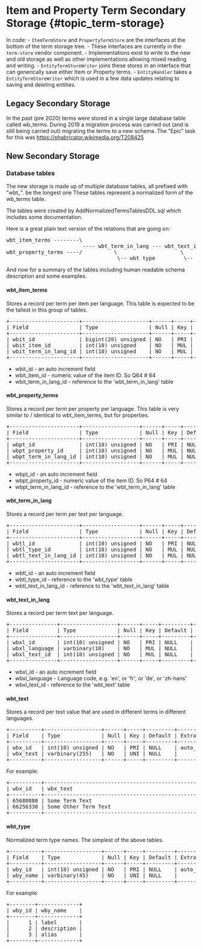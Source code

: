 # Item and Property Term Secondary Storage {#topic_term-storage}

In code: - `ItemTermStore` and `PropertyTermStore` are the interfaces at the bottom of the term storage tree. - These interfaces are currently in the `term-store` vendor component. - Implementations exist to write to the new and old storage as well as other implementations allowing mixed reading and writing. - `EntityTermStoreWriter` joins these stores in an interface that can generically save either Item or Property terms. - `EntityHandler` takes a `EntityTermStoreWriter` which is used in a few data updates relating to saving and deleting entities.

## Legacy Secondary Storage

In the past (pre 2020) terms were stored in a single large database table called wb_terms. During 2019 a migration process was carried out (and is still being carried out) migrating the terms to a new schema. The "Epic" task for this was https://phabricator.wikimedia.org/T208425

## New Secondary Storage

### Database tables

The new storage is made up of multiple database tables, all prefixed with "wbt_". be the longest one These tables represent a normalized form of the wb_terms table.

The tables were created by AddNormalizedTermsTablesDDL.sql which includes some documentation.

Here is a great plain text version of the relations that are going on:

<pre>
wbt_item_terms --------\
                        ---- wbt_term_in_lang --- wbt_text_in_lang
wbt_property_terms ----/          \                    \
                                   \-- wbt_type         \-- wbt_text
</pre>

And now for a summary of the tables including human readable schema description and some examples.

#### wbt_item_terms

Stores a record per term per item per language. This table is expected to be the tallest in this group of tables.

<pre>
+----------------------+---------------------+------+-----+---------+----------------+
| Field                | Type                | Null | Key | Default | Extra          |
+----------------------+---------------------+------+-----+---------+----------------+
| wbit_id              | bigint(20) unsigned | NO   | PRI | NULL    | auto_increment |
| wbit_item_id         | int(10) unsigned    | NO   | MUL | NULL    |                |
| wbit_term_in_lang_id | int(10) unsigned    | NO   | MUL | NULL    |                |
+----------------------+---------------------+------+-----+---------+----------------+
</pre>

-   wbit_id - an auto increment field
-   wbit_item_id - numeric value of the item ID. So Q64 # 64
-   wbit_term_in_lang_id - reference to the 'wbt_term_in_lang' table

#### wbt_property_terms

Stores a record per term per property per language. This table is very similar to / identical to wbt_item_terms, but for properties.

<pre>
+----------------------+------------------+------+-----+---------+----------------+
| Field                | Type             | Null | Key | Default | Extra          |
+----------------------+------------------+------+-----+---------+----------------+
| wbpt_id              | int(10) unsigned | NO   | PRI | NULL    | auto_increment |
| wbpt_property_id     | int(10) unsigned | NO   | MUL | NULL    |                |
| wbpt_term_in_lang_id | int(10) unsigned | NO   | MUL | NULL    |                |
+----------------------+------------------+------+-----+---------+----------------+
</pre>

-   wbpt_id - an auto increment field
-   wbpt_property_id - numeric value of the item ID. So P64 # 64
-   wbpt_term_in_lang_id - reference to the 'wbt_term_in_lang' table

#### wbt_term_in_lang

Stores a record per term per text per language.

<pre>
+----------------------+------------------+------+-----+---------+----------------+
| Field                | Type             | Null | Key | Default | Extra          |
+----------------------+------------------+------+-----+---------+----------------+
| wbtl_id              | int(10) unsigned | NO   | PRI | NULL    | auto_increment |
| wbtl_type_id         | int(10) unsigned | NO   | MUL | NULL    |                |
| wbtl_text_in_lang_id | int(10) unsigned | NO   | MUL | NULL    |                |
+----------------------+------------------+------+-----+---------+----------------+
</pre>

-   wbtl_id - an auto increment field
-   wbtl_type_id - reference to the 'wbt_type' table
-   wbtl_text_in_lang_id - reference to the 'wbt_text_in_lang' table

#### wbt_text_in_lang

Stores a record per term text per language.

<pre>
+---------------+------------------+------+-----+---------+----------------+
| Field         | Type             | Null | Key | Default | Extra          |
+---------------+------------------+------+-----+---------+----------------+
| wbxl_id       | int(10) unsigned | NO   | PRI | NULL    | auto_increment |
| wbxl_language | varbinary(10)    | NO   | MUL | NULL    |                |
| wbxl_text_id  | int(10) unsigned | NO   | MUL | NULL    |                |
+---------------+------------------+------+-----+---------+----------------+
</pre>

-   wbxl_id - an auto increment field
-   wbxl_language - Language code, e.g. 'en', or 'fr', or 'de', or 'zh-hans'
-   wbxl_text_id - reference to the 'wbt_text' table

#### wbt_text

Stores a record per text value that are used in different terms in different languages.

<pre>
+----------+------------------+------+-----+---------+----------------+
| Field    | Type             | Null | Key | Default | Extra          |
+----------+------------------+------+-----+---------+----------------+
| wbx_id   | int(10) unsigned | NO   | PRI | NULL    | auto_increment |
| wbx_text | varbinary(255)   | NO   | UNI | NULL    |                |
+----------+------------------+------+-----+---------+----------------+
</pre>

For example:

<pre>
+----------+--------------------------------------------------------------+
| wbx_id   | wbx_text                                                     |
+----------+--------------------------------------------------------------+
| 65680880 | Some Term Text                                               |
| 66256338 | Some Other Term Text                                         |
+----------+--------------------------------------------------------------+
</pre>

#### wbt_type

Normalized term type names. The simplest of the above tables.

<pre>
+----------+------------------+------+-----+---------+----------------+
| Field    | Type             | Null | Key | Default | Extra          |
+----------+------------------+------+-----+---------+----------------+
| wby_id   | int(10) unsigned | NO   | PRI | NULL    | auto_increment |
| wby_name | varbinary(45)    | NO   | UNI | NULL    |                |
+----------+------------------+------+-----+---------+----------------+
</pre>

For example:

<pre>
+--------+-------------+
| wby_id | wby_name    |
+--------+-------------+
|      1 | label       |
|      2 | description |
|      3 | alias       |
+--------+-------------+
</pre>
